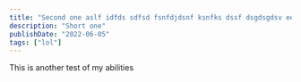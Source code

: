 ```yaml
---
title: "Second one aslf idfds sdfsd fsnfdjdsnf ksnfks dssf dsgdsgdsv eewreww asfsaewr 3r23wfs 32r32rwf safsf"
description: "Short one"
publishDate: "2022-06-05"
tags: ["lol"]
---
```


This is another test of my abilities
